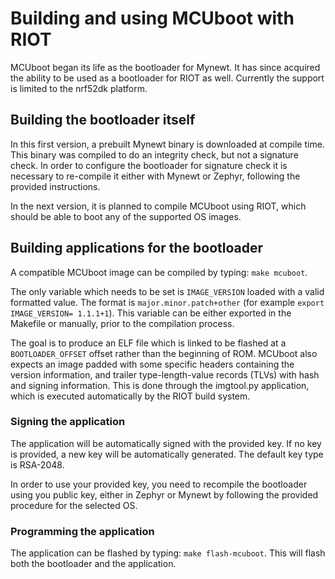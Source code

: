 # Building and using MCUboot with RIOT

MCUboot began its life as the bootloader for Mynewt.
It has since acquired the ability to be used as a bootloader for RIOT as well.
Currently the support is limited to the nrf52dk platform.

## Building the bootloader itself

In this first version, a prebuilt Mynewt binary is downloaded at compile time.
This binary was compiled to do an integrity check, but not a signature check.
In order to configure the bootloader for signature check it is necessary to re-compile it either with Mynewt or Zephyr, following the provided instructions.

In the next version, it is planned to compile MCUboot using RIOT, which should be able to boot any of the supported OS images.

## Building applications for the bootloader

A compatible MCUboot image can be compiled by typing: `make mcuboot`.

The only variable which needs to be set is `IMAGE_VERSION` loaded with a valid formatted value.
The format is `major.minor.patch+other` (for example `export IMAGE_VERSION= 1.1.1+1`).
This variable can be either exported in the Makefile or manually, prior to the compilation process.

The goal is to produce an ELF file which is linked to be flashed at a `BOOTLOADER_OFFSET` offset rather than the beginning of ROM.
MCUboot also expects an image padded with some specific headers containing the version information, and trailer type-length-value records (TLVs) with hash and signing information.
This is done through the imgtool.py application, which is executed automatically by the RIOT build system.

### Signing the application

The application will be automatically signed with the provided key.
If no key is provided, a new key will be automatically generated.
The default key type is RSA-2048.

In order to use your provided key, you need to recompile the bootloader using you public key, either in Zephyr or Mynewt by following the provided procedure for the selected OS.

### Programming the application

The application can be flashed by typing: `make flash-mcuboot`.
This will flash both the bootloader and the application.
